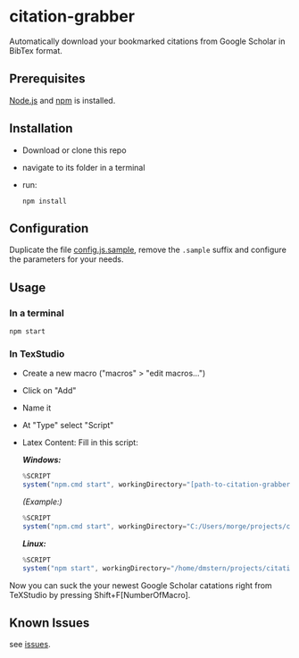 # citation-grabber

Automatically download your bookmarked citations from Google Scholar in BibTex format.

## Prerequisites

[Node.js](https://nodejs.org) and [npm](https://www.npmjs.com/package/install) is installed.

## Installation

* Download or clone this repo
* navigate to its folder in a terminal
* run:

  ```shell
  npm install
  ```

## Configuration

Duplicate the file [config.js.sample](https://github.com/dmstern/citation-grabber/blob/master/config.js.sample), remove the `.sample` suffix and configure the parameters for your needs.

## Usage

### In a terminal

```shell
npm start
```

### In TexStudio

* Create a new macro ("macros" > "edit macros...")
* Click on "Add"
* Name it
* At "Type" select "Script"
* Latex Content: Fill in this script:

  **_Windows:_**

  ```js
  %SCRIPT
  system("npm.cmd start", workingDirectory="[path-to-citation-grabber]")
  ```

  _(Example:)_

  ```js
  %SCRIPT
  system("npm.cmd start", workingDirectory="C:/Users/morge/projects/citation-grabber/")
  ```

  **_Linux:_**

  ```js
  %SCRIPT
  system("npm start", workingDirectory="/home/dmstern/projects/citation-grabber")
  ```

Now you can suck the your newest Google Scholar catations right from TeXStudio by pressing Shift+F[NumberOfMacro].

## Known Issues

see [issues](https://github.com/dmstern/citation-grabber/issues?q=is%3Aopen).
